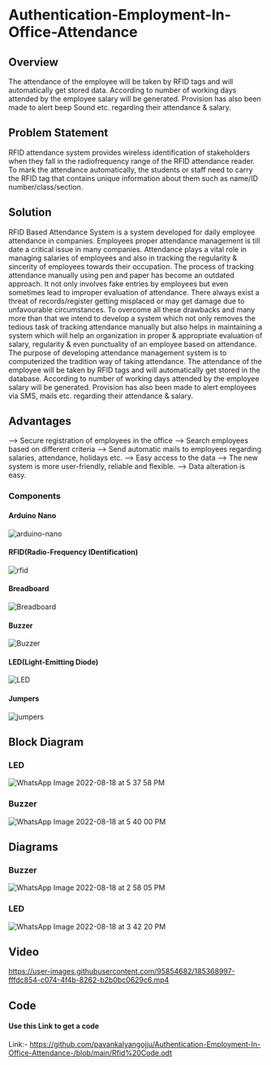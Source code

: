 # Authentication-Employment-In-Office-Attendance

## Overview
The attendance of the employee will be taken by RFID tags and will automatically get stored data. According to number of working days attended by the employee salary will be generated. Provision has also been made to alert beep Sound etc. regarding their attendance & salary.

## Problem Statement

RFID attendance system provides wireless identification of stakeholders when they fall in the radiofrequency range of the RFID attendance reader. To mark the attendance automatically, the students or staff need to carry the RFID tag that contains unique information about them such as name/ID number/class/section.

## Solution
RFID Based Attendance System is a system developed for daily employee attendance in companies. Employees proper attendance management is till date a critical issue in many companies. Attendance plays a vital role in managing salaries of employees and also in tracking the regularity & sincerity of employees towards their occupation. The process of tracking attendance manually using pen and paper has become an outdated approach. It not only involves fake entries by employees but even sometimes lead to improper evaluation of attendance. There always exist a threat of records/register getting misplaced or may get damage due to unfavourable circumstances. To overcome all these drawbacks and many more than that we intend to develop a system which not only removes the tedious task of tracking attendance manually but also helps in maintaining a system which will help an organization in proper & appropriate evaluation of salary, regularity & even punctuality of an employee based on attendance. The purpose of developing attendance management system is to computerized the tradition way of taking attendance. The attendance of the employee will be taken by RFID tags and will automatically get stored in the database. According to number of working days attended by the employee salary will be generated. Provision has also been made to alert employees via SMS, mails etc. regarding their attendance & salary.
## Advantages
--> Secure registration of employees in the office
--> Search employees based on different criteria
--> Send automatic mails to employees regarding salaries, attendance, holidays etc.
--> Easy access to the data
--> The new system is more user-friendly, reliable and flexible.
--> Data alteration is easy.
### Components
#### Arduino Nano
![arduino-nano](https://user-images.githubusercontent.com/95854682/185372577-e3992819-4ee0-462b-b673-eb7bc7efca31.jpg)
#### RFID(Radio-Frequency IDentification)
![rfid](https://user-images.githubusercontent.com/95854682/185372711-255da2e7-4c3f-4f1f-a368-a0e1e77096e9.jpg)
#### Breadboard
![Breadboard](https://user-images.githubusercontent.com/95854682/185372960-2bc7cb0d-99a4-46f7-ae06-5f04d027eb7b.jpg)
#### Buzzer
![Buzzer](https://user-images.githubusercontent.com/95854682/185373107-37001a34-dc6b-46d9-a4a5-7d08506eba91.jpg)
#### LED(Light-Emitting Diode)
![LED](https://user-images.githubusercontent.com/95854682/185373197-76908d39-0d3a-4b7f-a3f7-86948533ae08.jpg)
#### Jumpers
![jumpers](https://user-images.githubusercontent.com/95854682/185373652-02e0a52c-f937-4176-bda2-5101bc834826.jpg)

## Block Diagram
### LED
![WhatsApp Image 2022-08-18 at 5 37 58 PM](https://user-images.githubusercontent.com/95854682/185391651-e9a040b6-0e9f-4279-b389-3762e73962ee.jpeg)
### Buzzer
![WhatsApp Image 2022-08-18 at 5 40 00 PM](https://user-images.githubusercontent.com/95854682/185391722-f0848f70-09c0-426a-87bf-128a24ecaac2.jpeg)

## Diagrams
### Buzzer
![WhatsApp Image 2022-08-18 at 2 58 05 PM](https://user-images.githubusercontent.com/95854682/185368680-31ceec7d-4f3b-49dc-8e72-6ff2dda2deaf.jpeg)
### LED
![WhatsApp Image 2022-08-18 at 3 42 20 PM](https://user-images.githubusercontent.com/95854682/185371063-3279a4f8-e058-464e-ace1-c7c69fca0c81.jpeg)

## Video

https://user-images.githubusercontent.com/95854682/185368997-fffdc854-c074-4f4b-8262-b2b0bc0629c6.mp4

## Code
#### Use this Link to get a code
Link:- https://github.com/pavankalyangojju/Authentication-Employment-In-Office-Attendance-/blob/main/Rfid%20Code.odt

